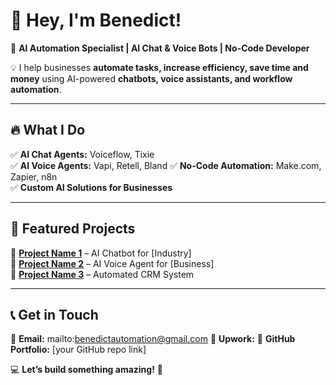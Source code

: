 # 👋 Hey, I'm Benedict!  

🚀 **AI Automation Specialist | AI Chat & Voice Bots | No-Code Developer**  

💡 I help businesses **automate tasks, increase efficiency, save time and money** using AI-powered **chatbots, voice assistants, and workflow automation**.  

---

## 🔥 **What I Do**
✅ **AI Chat Agents:** Voiceflow, Tixie  
✅ **AI Voice Agents:** Vapi, Retell, Bland 
✅ **No-Code Automation:** Make.com, Zapier, n8n  
✅ **Custom AI Solutions for Businesses**  

---

## 📌 **Featured Projects**  
🔹 **[Project Name 1](#)** – AI Chatbot for [Industry]  
🔹 **[Project Name 2](#)** – AI Voice Agent for [Business]  
🔹 **[Project Name 3](#)** – Automated CRM System  

---

## 📞 **Get in Touch**
📧 **Email:** mailto:benedictautomation@gmail.com
💼 **Upwork:** 
🔹 **GitHub Portfolio:** [your GitHub repo link]  

💻 **Let’s build something amazing!** 🚀  
